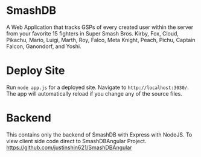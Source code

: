 # SmashDB

A Web Application that tracks GSPs of every created user within the server from your favorite 15 fighters in Super Smash Bros. Kirby, Fox, Cloud, Pikachu, Mario, Luigi, Marth, Roy, Falco, Meta Knight, Peach, Pichu, Captain Falcon, Ganondorf, and Yoshi.

# Deploy Site

Run `node app.js` for a deployed site. Navigate to `http://localhost:3030/`. The app will automatically reload if you change any of the source files.

# Backend

This contains only the backend of SmashDB with Express with NodeJS. To view client side code direct to SmashDBAngular Project. https://github.com/justinshin621/SmashDBAngular


